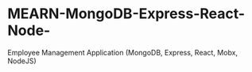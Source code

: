 # MEARN-MongoDB-Express-React-Node-
Employee Management Application (MongoDB, Express, React, Mobx, NodeJS)
